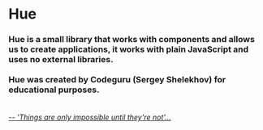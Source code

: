 <h1>Hue</h1>

<h3>Hue is a small library that works with components and allows us to create applications, it works with plain JavaScript and uses no external libraries.<br><br>Hue was created by
Codeguru (Sergey Shelekhov) for educational purposes.<br><br></h3>


<i>

[-- 'Things are only impossible until they're not'...](#)

</i>
